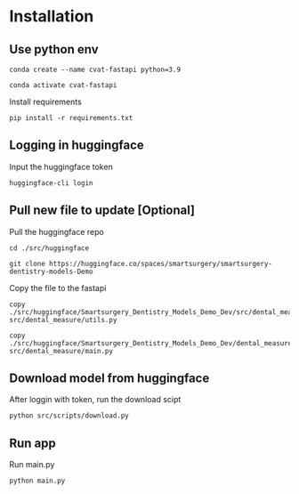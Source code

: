 # Installation

## Use python env
```
conda create --name cvat-fastapi python=3.9
```

```
conda activate cvat-fastapi
```

Install requirements
```
pip install -r requirements.txt
```

## Logging in huggingface
Input the huggingface token
```
huggingface-cli login
```

## Pull new file to update [Optional]

Pull the huggingface repo
```
cd ./src/huggingface
```
```
git clone https://huggingface.co/spaces/smartsurgery/smartsurgery-dentistry-models-Demo
```
Copy the file to the fastapi
```
copy ./src/huggingface/Smartsurgery_Dentistry_Models_Demo_Dev/src/dental_measure/utils.py src/dental_measure/utils.py
```

```
copy ./src/huggingface/Smartsurgery_Dentistry_Models_Demo_Dev/dental_measure/main.py src/dental_measure/main.py
```

## Download model from huggingface
After loggin with token, run the download scipt

```
python src/scripts/download.py
```


## Run app

Run main.py
```
python main.py
```

